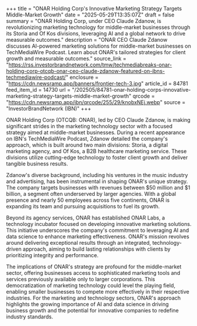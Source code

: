 +++
title = "ONAR Holding Corp's Innovative Marketing Strategy Targets Middle-Market Growth"
date = "2025-05-29T13:35:07Z"
draft = false
summary = "ONAR Holding Corp, under CEO Claude Zdanow, is revolutionizing marketing technology for middle-market businesses through its Storia and Of Kos divisions, leveraging AI and a global network to drive measurable outcomes."
description = "ONAR CEO Claude Zdanow discusses AI-powered marketing solutions for middle-market businesses on TechMediaWire Podcast. Learn about ONAR's tailored strategies for client growth and measurable outcomes."
source_link = "https://rss.investorbrandnetwork.com/tmw/techmediabreaks-onar-holding-corp-otcqb-onar-ceo-claude-zdanow-featured-on-ibns-techmediawire-podcast/"
enclosure = "https://cdn.newsramp.app/banners/frontier-tech-3.jpg"
article_id = 84781
feed_item_id = 14730
url = "/202505/84781-onar-holding-corps-innovative-marketing-strategy-targets-middle-market-growth"
qrcode = "https://cdn.newsramp.app/ibn/qrcode/255/29/knobxNEj.webp"
source = "InvestorBrandNetwork (IBN)"
+++

<p>ONAR Holding Corp (OTCQB: ONAR), led by CEO Claude Zdanow, is making significant strides in the marketing technology sector with a focused strategy aimed at middle-market businesses. During a recent appearance on IBN's TechMediaWire Podcast, Zdanow detailed the company's approach, which is built around two main divisions: Storia, a digital marketing agency, and Of Kos, a B2B healthcare marketing service. These divisions utilize cutting-edge technology to foster client growth and deliver tangible business results.</p><p>Zdanow's diverse background, including his ventures in the music industry and advertising, has been instrumental in shaping ONAR's unique strategy. The company targets businesses with revenues between $50 million and $1 billion, a segment often underserved by larger agencies. With a global presence and nearly 50 employees across five continents, ONAR is expanding its team and pursuing acquisitions to fuel its growth.</p><p>Beyond its agency services, ONAR has established ONAR Labs, a technology incubator focused on developing innovative marketing solutions. This initiative underscores the company's commitment to leveraging AI and data science to enhance marketing effectiveness. ONAR's mission revolves around delivering exceptional results through an integrated, technology-driven approach, aiming to build lasting relationships with clients by prioritizing integrity and performance.</p><p>The implications of ONAR's strategy are profound for the middle-market sector, offering businesses access to sophisticated marketing tools and services previously available only to larger corporations. This democratization of marketing technology could level the playing field, enabling smaller businesses to compete more effectively in their respective industries. For the marketing and technology sectors, ONAR's approach highlights the growing importance of AI and data science in driving business growth and the potential for innovative companies to redefine industry standards.</p>